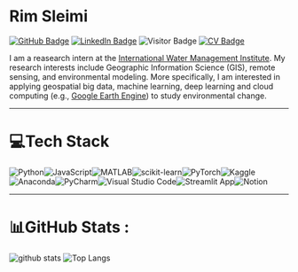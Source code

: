 # Rim Sleimi

[![GitHub Badge](https://img.shields.io/github/followers/Rim-chan?style=social)](https://github.com/Rim-chan?tab=followers)
[![LinkedIn Badge](https://img.shields.io/badge/My-LinkedIn-blue)](https://www.linkedin.com/in/rim-sleimi)
![Visitor Badge](https://visitor-badge.laobi.icu/badge?page_id=Rim-chan.Rim-chan)
[![CV Badge](https://img.shields.io/badge/My-CV-critical)](https://drive.google.com/file/d/1bCCPynz0xUY0YXeVntY_fUKU6oms2sXZ/view?usp=sharing)

I am a reasearch intern at the [International Water Management Institute](https://www.iwmi.cgiar.org/). My research interests include Geographic Information Science (GIS), remote sensing, and environmental modeling. More specifically, I am interested in applying geospatial big data, machine learning, deep learning and cloud computing (e.g., [Google Earth Engine](https://earthengine.google.com/)) to study environmental change. 

------
# 💻Tech Stack
![Python](https://img.shields.io/badge/python-3670A0?style=for-the-badge&logo=python&logoColor=ffdd54)![JavaScript](https://img.shields.io/badge/javascript-%23323330.svg?style=for-the-badge&logo=javascript&logoColor=%23F7DF1E)![MATLAB](https://img.shields.io/badge/matlab-%23D00000?style=for-the-badge&logo=matlab&logoColor=red)![scikit-learn](https://img.shields.io/badge/scikit--learn-%23F7931E.svg?style=for-the-badge&logo=scikit-learn&logoColor=white)![PyTorch](https://img.shields.io/badge/PyTorch-%23EE4C2C.svg?style=for-the-badge&logo=PyTorch&logoColor=white)![Kaggle](https://img.shields.io/badge/Kaggle-035a7d?style=for-the-badge&logo=kaggle&logoColor=white)![Anaconda](https://img.shields.io/badge/Anaconda-%2344A833.svg?style=for-the-badge&logo=anaconda&logoColor=white)![PyCharm](https://img.shields.io/badge/pycharm-143?style=for-the-badge&logo=pycharm&logoColor=black&color=black&labelColor=green)![Visual Studio Code](https://img.shields.io/badge/Visual%20Studio%20Code-0078d7.svg?style=for-the-badge&logo=visual-studio-code&logoColor=white)![Streamlit App](https://static.streamlit.io/badges/streamlit_badge_black_white.svg)![Notion](https://img.shields.io/badge/Notion-%23000000.svg?style=for-the-badge&logo=notion&logoColor=white)


------
# 📊GitHub Stats :
![github stats](https://github-readme-stats.vercel.app/api?username=Rim-chan&&show_icons=true&title_color=ffffff&icon_color=bb2acf&text_color=daf7dc&bg_color=151515)
![Top Langs](https://github-readme-stats.vercel.app/api/top-langs/?username=Rim-chan&langs_count=3&hide=javascript,python,html,css,tex&title_color=ffffff&icon_color=bb2acf&text_color=daf7dc&bg_color=151515)
